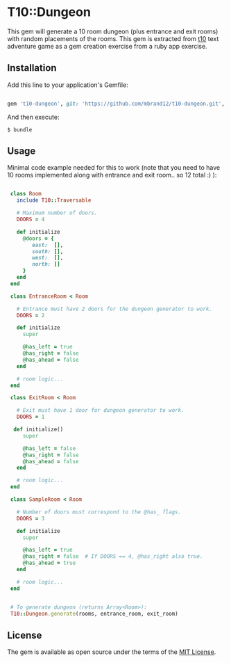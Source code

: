 # T10::Dungeon

This gem will generate a 10 room dungeon (plus entrance and exit rooms) with
random placements of the rooms. This gem is extracted from
[t10](https://github.com/mbrand12/t10) text adventure game as a gem creation
exercise from a ruby app exercise.

## Installation

Add this line to your application's Gemfile:

```ruby

gem 't10-dungeon', git: 'https://github.com/mbrand12/t10-dungeon.git', branch: 'develop'

```

And then execute:

    $ bundle

## Usage

Minimal code example needed for this to work (note that you need to have 10
rooms implemented along with entrance and exit room.. so 12 total :) ):

```ruby

 class Room
   include T10::Traversable

   # Maximum number of doors.
   DOORS = 4

   def initialize
     @doors = {
        east:  [],
        south: [],
        west:  [],
        north: []
     }
   end
 end

 class EntranceRoom < Room

   # Entrance must have 2 doors for the dungeon generator to work.
   DOORS = 2

   def initialize
     super

     @has_left = true
     @has_right = false
     @has_ahead = false
   end

   # room logic...
 end

 class ExitRoom < Room

   # Exit must have 1 door for dungeon generator to work.
   DOORS = 1

  def initialize()
     super

     @has_left = false
     @has_right = false
     @has_ahead = false
   end

   # room logic...
 end

 class SampleRoom < Room

   # Number of doors must correspond to the @has_ flags.
   DOORS = 3

   def initialize
     super

     @has_left = true
     @has_right = false  # If DOORS == 4, @has_right also true.
     @has_ahead = true
   end

   # room logic...
 end


 # To generate dungeon (returns Array<Room>):
 T10::Dungeon.generate(rooms, entrance_room, exit_room)

```
## License

The gem is available as open source under the terms of the [MIT
License](http://opensource.org/licenses/MIT).

